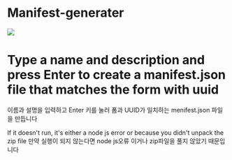 # Manifest-generater

<img src="https://img.shields.io/badge/node Js-339933?style=flat&logo=Node js&logoColor=green"/>

# Type a name and description and press Enter to create a manifest.json file that matches the form with uuid
이름과 설명을 입력하고 Enter 키를 눌러 폼과 UUID가 일치하는 menifest.json 파일을 만듭니다


If it doesn't run, it's either a node js error or because you didn't unpack the zip file 
만약 실행이 되지 않는다면 node js오류 이거나 zip파일을 풀지 않았기 때문입니다
